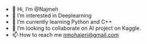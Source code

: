 - 👋 Hi, I’m @Najmeh
- 👀 I’m interested in Deeplearning 
- 🌱 I’m currently learning Python and C++ 
- 💞️ I’m looking to collaborate on AI project on Kaggle.
- 📫 How to reach me nmohajeri@gmail.com

<!---
NaghmeM/NaghmeM is a ✨ special ✨ repository because its `README.md` (this file) appears on your GitHub profile.
You can click the Preview link to take a look at your changes.
--->
